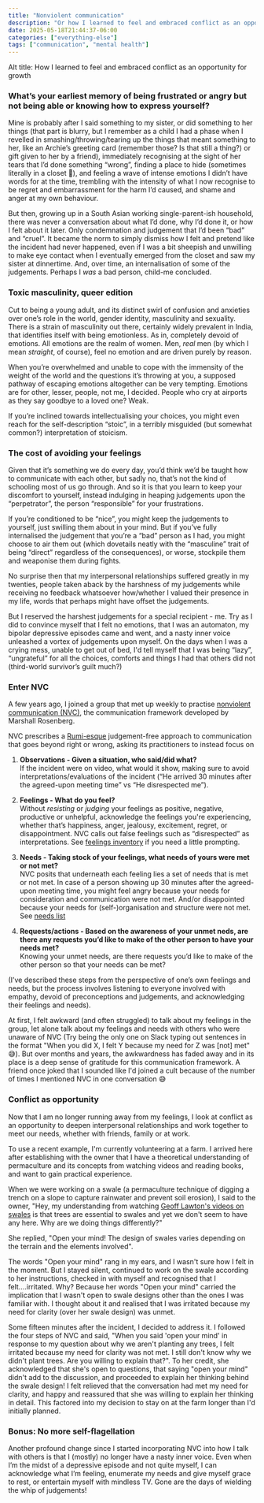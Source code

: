 ```yaml
---
title: "Nonviolent communication"
description: "Or how I learned to feel and embraced conflict as an opportunity for growth"
date: 2025-05-18T21:44:37-06:00
categories: ["everything-else"]
tags: ["communication", "mental health"]
---
```


Alt title: How I learned to feel and embraced conflict as an opportunity for growth

### What’s your earliest memory of being frustrated or angry but not being able or knowing how to express yourself?

Mine is probably after I said something to my sister, or did something to her things (that part is blurry, but I remember as a child I had a phase when I revelled in smashing/throwing/tearing up the things that meant something to her, like an Archie’s greeting card (remember those? Is that still a thing?) or gift given to her by a friend), immediately recognising at the sight of her tears that I’d done something “wrong”, finding a place to hide (sometimes literally in a closet 🤪), and feeling a wave of intense emotions I didn’t have words for at the time, trembling with the intensity of what I now recognise to be regret and embarrassment for the harm I’d caused, and shame and anger at my own behaviour.

But then, growing up in a South Asian working single-parent-ish household, there was never a conversation about what I’d done, why I’d done it, or how I felt about it later. Only condemnation and judgement that I’d been “bad” and “cruel”. It became the norm to simply dismiss how I felt and pretend like the incident had never happened, even if I was a bit sheepish and unwilling to make eye contact when I eventually emerged from the closet and saw my sister at dinnertime. And, over time, an internalisation of some of the judgements. Perhaps I _was_ a bad person, child-me concluded.

### Toxic masculinity, queer edition

Cut to being a young adult, and its distinct swirl of confusion and anxieties over one’s role in the world, gender identity, masculinity and sexuality. There is a strain of masculinity out there, certainly widely prevalent in India, that identifies itself with being emotionless. As in, completely devoid of emotions. All emotions are the realm of women. Men, _real_ men (by which I mean _straight_, of course), feel no emotion and are driven purely by reason.

When you’re overwhelmed and unable to cope with the immensity of the weight of the world and the questions it’s throwing at you, a supposed pathway of escaping emotions altogether can be very tempting. Emotions are for other, lesser, people, not me, I decided. People who cry at airports as they say goodbye to a loved one? Weak.

If you’re inclined towards intellectualising your choices, you might even reach for the self-description “stoic”, in a terribly misguided (but somewhat common?) interpretation of stoicism.

### The cost of avoiding your feelings

Given that it’s something we do every day, you’d think we’d be taught how to communicate with each other, but sadly no, that’s not the kind of schooling most of us go through. And so it is that you learn to keep your discomfort to yourself, instead indulging in heaping judgements upon the “perpetrator”, the person “responsible” for your frustrations.

If you’re conditioned to be “nice”, you might keep the judgements to yourself, just swilling them about in your mind. But if you’ve fully internalised the judgement that you’re a “bad” person as I had, you might choose to air them out (which dovetails neatly with the “masculine” trait of being “direct” regardless of the consequences), or worse, stockpile them and weaponise them during fights.

No surprise then that my interpersonal relationships suffered greatly in my twenties, people taken aback by the harshness of my judgements while receiving no feedback whatsoever how/whether I valued their presence in my life, words that perhaps might have offset the judgements.

But I reserved the harshest judgements for a special recipient - me. Try as I did to convince myself that I felt no emotions, that I was an automaton, my bipolar depressive episodes came and went, and a nasty inner voice unleashed a vortex of judgements upon myself. On the days when I was a crying mess, unable to get out of bed, I'd tell myself that I was being “lazy”, “ungrateful” for all the choices, comforts and things I had that others did not (third-world survivor’s guilt much?)

### Enter NVC

A few years ago, I joined a group that met up weekly to practise [nonviolent communication (NVC)](https://puddledancer.bookstore.ipgbook.com/nonviolent-communication--a-language-of-life--3rd-edition-products-9781892005281.php), the communication framework developed by Marshall Rosenberg.

NVC prescribes a [Rumi-esque](https://allpoetry.com/out-beyond-ideas) judgement-free approach to communication that goes beyond right or wrong, asking its practitioners to instead focus on

1. **Observations - Given a situation, who said/did what?**<br/>
If the incident were on video, what would it show, making sure to avoid interpretations/evaluations of the incident (“He arrived 30 minutes after the agreed-upon meeting time” vs “He disrespected me”).

2. **Feelings - What do you feel?**<br/>
Without _resisting_ or _judging_ your feelings as positive, negative, productive or unhelpful, acknowledge the feelings you're experiencing, whether that’s happiness, anger, jealousy, excitement, regret, or disappointment. NVC calls out false feelings such as “disrespected” as interpretations. See [feelings inventory](https://casra.org/cms/upload/eventdatesdetail/docs/208/nvc-feelingslist.pdf) if you need a little prompting.

3. **Needs - Taking stock of your feelings, what needs of yours were met or not met?**<br/>
NVC posits that underneath each feeling lies a set of needs that is met or not met. In case of a person showing up 30 minutes after the agreed-upon meeting time, you might feel angry because your needs for consideration and communication were not met. And/or disappointed because your needs for (self-)organisation and structure were not met. See [needs list](https://casra.org/cms/upload/eventdatesdetail/docs/312/needs-inventory.pdf)

4. **Requests/actions - Based on the awareness of your unmet neds, are there any requests you’d like to make of the other person to have your needs met?**<br/>
Knowing your unmet needs, are there requests you’d like to make of the other person so that your needs can be met?

(I’ve described these steps from the perspective of one’s own feelings and needs, but the process involves listening to everyone involved with empathy, devoid of preconceptions and judgements, and acknowledging their feelings and needs).

At first, I felt awkward (and often struggled) to talk about my feelings in the group, let alone talk about my feelings and needs with others who were unaware of NVC (Try being the only one on Slack typing out sentences in the format "When you did X, I felt Y because my need for Z was [not] met" 😅). But over months and years, the awkwardness has faded away and in its place is a deep sense of gratitude for this communication framework. A friend once joked that I sounded like I'd joined a cult because of the number of times I mentioned NVC in one conversation 😅

### Conflict as opportunity

Now that I am no longer running away from my feelings, I look at conflict as an opportunity to deepen interpersonal relationships and work together to meet our needs, whether with friends, family or at work.

To use a recent example, I'm currently volunteering at a farm. I arrived here after establishing with the owner that I have a theoretical understanding of permaculture and its concepts from watching videos and reading books, and want to gain practical experience.

When we were working on a swale (a permaculture technique of digging a trench on a slope to capture rainwater and prevent soil erosion), I said to the owner, "Hey, my understanding from watching [Geoff Lawton's videos on swales](https://www.youtube.com/watch?v=W-f2genlUZI) is that trees are essential to swales and yet we don't seem to have any here. Why are we doing things differently?"

She replied, "Open your mind! The design of swales varies depending on the terrain and the elements involved".

The words "Open your mind" rang in my ears, and I wasn't sure how I felt in the moment. But I stayed silent, continued to work on the swale according to her instructions, checked in with myself and recognised that I felt....irritated. Why? Because her words "Open your mind" carried the implication that I wasn't open to swale designs other than the ones I was familiar with. I thought about it and realised that I was irritated because my need for clarity (over her swale design) was unmet.

Some fifteen minutes after the incident, I decided to address it. I followed the four steps of NVC and said, "When you said 'open your mind' in response to my question about why we aren't planting any trees, I felt irritated because my need for clarity was not met. I still don't know why we didn't plant trees. Are you willing to explain that?". To her credit, she acknowledged that she's open to questions, that saying "open your mind" didn't add to the discussion, and proceeded to explain her thinking behind the swale design! I felt relieved that the conversation had met my need for clarity, and happy and reassured that she was willing to explain her thinking in detail. This factored into my decision to stay on at the farm longer than I'd initially planned.

### Bonus: No more self-flagellation

Another profound change since I started incorporating NVC into how I talk with others is that I (mostly) no longer have a nasty inner voice. Even when I’m the midst of a depressive episode and not quite myself, I can acknowledge what I’m feeling, enumerate my needs and give myself grace to rest, or entertain myself with mindless TV. Gone are the days of wielding the whip of judgements!